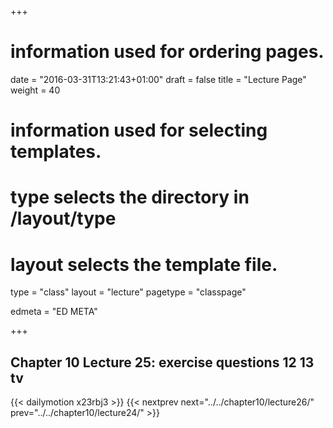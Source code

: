 +++
# information used for ordering pages.
date = "2016-03-31T13:21:43+01:00"
draft = false
title = "Lecture Page"
weight = 40

# information used for selecting templates.
# type selects the directory in /layout/type
# layout selects the template file.

type   = "class"
layout = "lecture"
pagetype = "classpage"





edmeta = "ED META"

+++
## Chapter 10 Lecture 25: exercise questions 12 13 tv
{{< dailymotion x23rbj3 >}}
{{< nextprev next="../../chapter10/lecture26/"     prev="../../chapter10/lecture24/"  >}}

